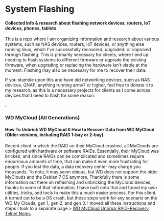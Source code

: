 # System Flashing
#### Collected info & research about flashing network devices, routers, IoT devices, phones, tablets

This is a repo where I am organizing information and research about various systems, such as NAS devices, routers, IoT devices, or anything else running linux, which I've successfully recovered, upgraded, or improved through flashing. This is primarily necessary for clients, where I end up needing to flash systems to different firmware or ugprade the existing firmware, when upgrading or replacing the hardware isn't viable at the moment. Flashing may also be necessary for me to recover their data.

If you stumble upon this and have old networking devices, such as NAS devices, QNAP, anything running armv7 or higher, feel free to donate it to my research, as this is a necessary projects for clients as I come across devices that I need to flash for some reason.

.

### WD MyCloud (All Generations)
#### How To Unbrick WD MyCloud & How to Recover Data from WD MyCloud (Older versions, including RAID 1-bay or 2-bay)
Recent client in which the RAID on their MyCloud crashed, all MyClouds are configured with hardware or software RAIDs. Essentially, their MyCloud was bricked, and since RAIDs can be complicated and sometimes require enourmous amounts of time, that can make it even more frustrating for people. If you lost the data, a data recovery center may charge you thousands. To note, it may seem obious, but WD does not support the older MyClouds and the Debian 7 OS anymore. Thankfully there is some information out there on reflashing and unbricking the MyCloud devices, thanks to some of that information, I have built onto that and found my own utilties, tricks, and tools to make this a much easier process. For this client, it turned out to be a OS crash, but these steps work for any scenario on the WD My Clouds, gen 1, gen 2, and gen 3. I moved all these instructions and steps I took to a separate page > [WD MyCloud Unbrick RAID-Recovery Telnet Notes](/WD-MyCloud-Unbrick-RAID-Recovery-Telnet.md).
